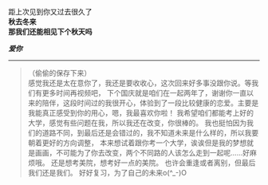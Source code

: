 距上次见到你又过去很久了  
**秋去冬来**  
**那我们还能相见下个秋天吗**
  
***爱你***

---

> （偷偷的保存下来）  
> 感觉我还是太在意你了，我还是要收收心，这次回来好多事没跟你说。等我们有更多时间再视频吧，
下个国庆就是咱们在一起两年了，谢谢你一直以来的陪伴，这段时间过的我很开心，体验到了一段比较健康的恋爱。主要是我能真正感受到你的用心，嗯，我最喜欢你啦！
我希望咱们都能考上好的大学，感觉有些问题在我，所以我还在改变，你很棒的。 
我也挺怕因为我们的道路不同，到最后还是会错过的，我不知道未来是什么样的，所以我要朝着更好的方向调整，
本来想试着跟你考一个大学，诶诶但是我的梦想就是画画，不可能为了你去改变，两个不同路的人该怎么走到一起呢……好麻烦哦。 还是想考美院，想考好一点的美院。
也许会重逢或者离别，但最后我们还是我们。 好好复习，为了自己的未来o(^_-)O

